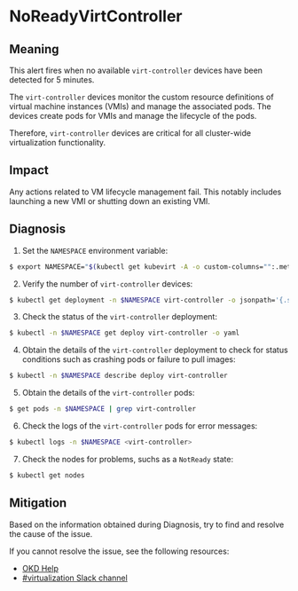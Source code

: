 <!-- Edited by Jiří Herrmann, 9 Nov 2022 -->

# NoReadyVirtController

## Meaning

This alert fires when no available `virt-controller` devices have been detected for 5 minutes.

The `virt-controller` devices monitor the custom resource definitions of virtual machine instances (VMIs) and manage the associated pods. The devices create pods for VMIs and manage the lifecycle of the pods.

Therefore, `virt-controller` devices are critical for all cluster-wide virtualization functionality.

## Impact
Any actions related to VM lifecycle management fail. This notably includes launching a new VMI or shutting down an existing VMI.


## Diagnosis

1. Set the `NAMESPACE` environment variable:
```bash
$ export NAMESPACE="$(kubectl get kubevirt -A -o custom-columns="":.metadata.namespace)"
```

2. Verify the number of `virt-controller` devices:
```bash
$ kubectl get deployment -n $NAMESPACE virt-controller -o jsonpath='{.status.readyReplicas}'
```

3. Check the status of the `virt-controller` deployment:
```bash
$ kubectl -n $NAMESPACE get deploy virt-controller -o yaml
```

4. Obtain the details of the `virt-controller` deployment to check for status conditions such as crashing pods or failure to pull images:
```bash
$ kubectl -n $NAMESPACE describe deploy virt-controller
```

5. Obtain the details of the `virt-controller` pods:
```bash
$ get pods -n $NAMESPACE | grep virt-controller
```

6. Check the logs of the `virt-controller` pods for error messages:
```bash
$ kubectl logs -n $NAMESPACE <virt-controller>
```

7. Check the nodes for problems, suchs as a `NotReady` state:
```bash
$ kubectl get nodes
```

## Mitigation

Based on the information obtained during Diagnosis, try to find and resolve the cause of the issue.

<!--DS: If you cannot resolve the issue, log in to the link:https://access.redhat.com[Customer Portal] and open a support case, attaching the artifacts gathered during the Diagnosis procedure.-->
<!--USstart-->
If you cannot resolve the issue, see the following resources:

- [OKD Help](https://www.okd.io/help/)
- [#virtualization Slack channel](https://kubernetes.slack.com/channels/virtualization)
<!--USend-->

